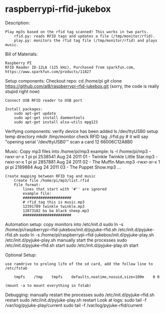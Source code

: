 raspberrypi-rfid-jukebox
========================

Description:

    Play mp3s based on the rfid tag scanned! This works in two parts.
        rfid.py: reads RFID tags and updates a file (/tmp/monitor/rfid).
        play.py: monitors the rfid tag file (/tmp/monitor/rfid) and plays music.

Bill of Materials:

    Raspberry PI
    RFID Reader ID-12LA (125 kHz), Purchased from sparkfun.com, https://www.sparkfun.com/products/11827

Setup components:
    Checkout repo:
        cd /home/pi
        git clone https://github.com/al8/raspberrypi-rfid-jukebox.git
        (sorry, the code is really stupid right now)

    Connect USB RFID reader to USB port

    Install packages:
        sudo apt-get update
        sudo apt-get install daemontools
        sudo apt-get install alsa-utils mpg123


Verifying components:
    verify device has been added
        ls /dev/ttyUSB0
    setup temp directory
        mkdir /tmp/monitor
    check RFID tag
        ./rfid.py
        # it will say "opening serial '/dev/ttyUSB0'"
    scan a card
        12 66006C12A8B0

Music:
    Copy mp3 files into /home/pi/mp3
        example:
        ls -l /home/pi/mp3
        -rwxr-xr-x 1 pi pi 2538541 Aug 24  2011 01 - Twinkle Twinkle Little Star.mp3
        -rwxr-xr-x 1 pi pi 2857881 Aug 24  2011 02 - The Muffin Man.mp3
        -rwxr-xr-x 1 pi pi 2189884 Aug 24  2011 03 - The Puppet Show.mp3
        ...

    Create mapping between RFID tag and music
        Create file /home/pi/mp3/list.rfid
        File format:
            lines that start with '#'' are ignored
            example file:
            ######################
            # rfid_tag this is music.mp3
            12391789 twinkle twinkle.mp3
            12873182 ba ba black sheep.mp3
            ######################

Automation setup:
    copy monitors into /etc/init.d
        sudo ln -s /home/pi/raspberrypi-rfid-jukebox/init.d/pyjuke-rfid.sh /etc/init.d/pyjuke-rfid.sh
        sudo ln -s /home/pi/raspberrypi-rfid-jukebox/init.d/pyjuke-play.sh /etc/init.d/pyjuke-play.sh
    manually start the processes
        sudo /etc/init.d/pyjuke-rfid.sh start
        sudo /etc/init.d/pyjuke-play.sh start

Optional Setup:

    use ramdrive to prolong life of the sd card, add the follow line to /etc/fstab

        tmpfs    /tmp    tmpfs    defaults,noatime,nosuid,size=100m    0 0

    (mount -a to mount everything in fstab)

Debugging:
    manually restart the processes
        sudo /etc/init.d/pyjuke-rfid.sh restart
        sudo /etc/init.d/pyjuke-play.sh restart
    Look at logs:
        sudo tail -f /var/log/pyjuke-play/current
        sudo tail -f /var/log/pyjuke-rfid/current
